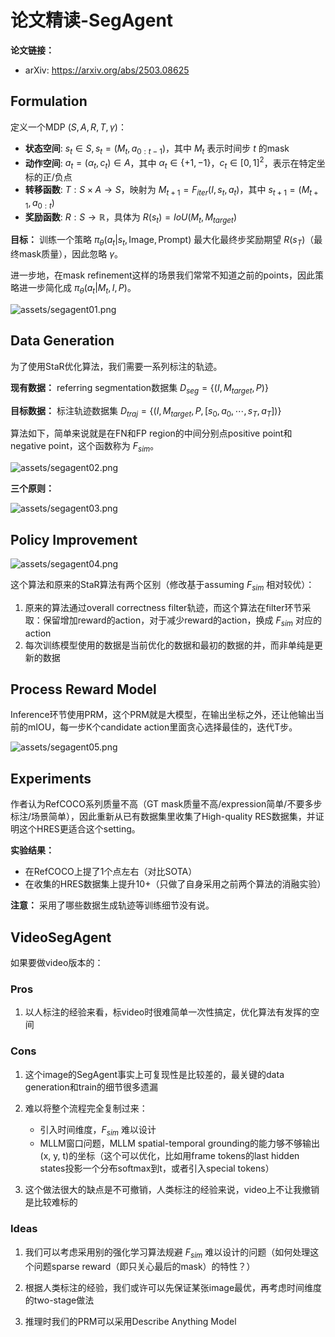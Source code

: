# 论文精读-SegAgent

**论文链接：**

- arXiv: <https://arxiv.org/abs/2503.08625>

## Formulation

定义一个MDP $\left(\textit{S}, \textit{A}, \textit{R}, \textit{T}, \gamma \right)$：

- **状态空间**: $s_t \in \textit{S}, s_t = \left(M_t, a_{0:t-1}\right)$，其中 $M_t$ 表示时间步 $t$ 的mask
- **动作空间**: $a_t = (\alpha_t, c_t) \in \textit{A}$，其中 $\alpha_t \in \{+1, -1\}$，$c_t \in [0, 1]^2$，表示在特定坐标的正/负点
- **转移函数**: $\textit{T} : \textit{S} \times \textit{A} \rightarrow \textit{S}$，映射为 $M_{t+1} = F_{iter}\left(I, s_t, a_t\right)$，其中 $s_{t+1} = (M_{t+1}, a_{0:t})$
- **奖励函数**: $\textit{R} : \textit{S} \rightarrow \mathbb{R}$，具体为 $R(s_t) = IoU(M_t, M_{target})$

**目标：** 训练一个策略 $\pi_{\theta} \left(a_t | s_t, \text{Image}, \text{Prompt}\right)$ 最大化最终步奖励期望 $R(s_T)$（最终mask质量），因此忽略 $\gamma$。

进一步地，在mask refinement这样的场景我们常常不知道之前的points，因此策略进一步简化成 $\pi_{\theta} \left(a_t | M_t, I, P\right)$。

![assets/segagent01.png](assets/segagent01.png)

## Data Generation

为了使用StaR优化算法，我们需要一系列标注的轨迹。

**现有数据：** referring segmentation数据集 $D_{seg} = \{(I, M_{target}, P) \}$

**目标数据：** 标注轨迹数据集 $D_{traj} = \{(I, M_{target}, P, [s_0, a_0, \cdots, s_T, a_T])\}$

算法如下，简单来说就是在FN和FP region的中间分别点positive point和negative point，这个函数称为 $F_{sim}$。

![assets/segagent02.png](assets/segagent01.png)

**三个原则：**

![assets/segagent03.png](assets/segagent03.png)

## Policy Improvement

![assets/segagent04.png](assets/segagent04.png)

这个算法和原来的StaR算法有两个区别（修改基于assuming $F_{sim}$ 相对较优）：

1. 原来的算法通过overall correctness filter轨迹，而这个算法在filter环节采取：保留增加reward的action，对于减少reward的action，换成 $F_{sim}$ 对应的action
2. 每次训练模型使用的数据是当前优化的数据和最初的数据的并，而非单纯是更新的数据

## Process Reward Model

Inference环节使用PRM，这个PRM就是大模型，在输出坐标之外，还让他输出当前的mIOU，每一步K个candidate action里面贪心选择最佳的，迭代T步。

![assets/segagent05.png](assets/segagent05.png)

## Experiments

作者认为RefCOCO系列质量不高（GT mask质量不高/expression简单/不要多步标注/场景简单），因此重新从已有数据集里收集了High-quality RES数据集，并证明这个HRES更适合这个setting。

**实验结果：**

- 在RefCOCO上提了1个点左右（对比SOTA）
- 在收集的HRES数据集上提升10+（只做了自身采用之前两个算法的消融实验）

**注意：** 采用了哪些数据生成轨迹等训练细节没有说。

## VideoSegAgent

如果要做video版本的：

### Pros

1. 以人标注的经验来看，标video时很难简单一次性搞定，优化算法有发挥的空间

### Cons

1. 这个image的SegAgent事实上可复现性是比较差的，最关键的data generation和train的细节很多遗漏

2. 难以将整个流程完全复制过来：

   - 引入时间维度，$F_{sim}$ 难以设计
   - MLLM窗口问题，MLLM spatial-temporal grounding的能力够不够输出(x, y, t)的坐标（这个可以优化，比如用frame tokens的last hidden states投影一个分布softmax到t，或者引入special tokens）

3. 这个做法很大的缺点是不可撤销，人类标注的经验来说，video上不让我撤销是比较难标的

### Ideas

1. 我们可以考虑采用别的强化学习算法规避 $F_{sim}$ 难以设计的问题（如何处理这个问题sparse reward（即只关心最后的mask）的特性？）

2. 根据人类标注的经验，我们或许可以先保证某张image最优，再考虑时间维度的two-stage做法

3. 推理时我们的PRM可以采用Describe Anything Model
